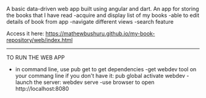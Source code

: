 A basic data-driven web app built using angular and dart.
 An app for storing the books that I have read
  -acquire and display list of my books 
  -able to edit details of book from app 
  -navigate different views -search feature
  
  Access it here: https://mathewbushuru.github.io/my-book-repository/web/index.html
  *********
  TO RUN THE WEB APP
  - in command line, use pub get to get dependencies
  -get webdev tool on your commang line if you don't have it: pub global activate webdev
  -launch the server: webdev serve
  -use browser to open http://localhost:8080
  
